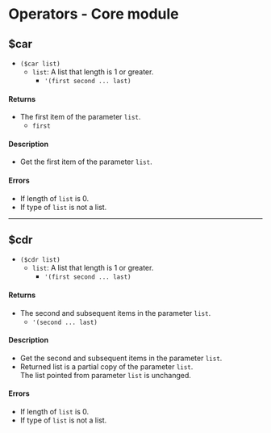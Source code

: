 # Operators - Core module

## $car
* `($car list)`
  * `list`: A list that length is 1 or greater.
    * `'(first second ... last)`

#### Returns
* The first item of the parameter `list`.
  * `first`

#### Description
* Get the first item of the parameter `list`.  

#### Errors
* If length of `list` is 0.
* If type of `list` is not a list.

----

## $cdr
* `($cdr list)`
  * `list`: A list that length is 1 or greater.
    * `'(first second ... last)`

#### Returns
* The second and subsequent items in the parameter `list`.
    * `'(second ... last)`

#### Description
* Get the second and subsequent items in the parameter `list`.
* Returned list is a partial copy of the parameter `list`.  
  The list pointed from parameter `list` is unchanged.

#### Errors
* If length of `list` is 0.
* If type of `list` is not a list.

